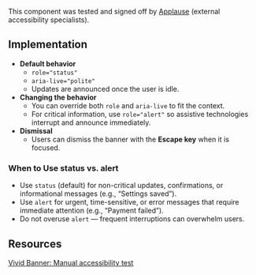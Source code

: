 <vwc-note connotation="success" headline="No issues found">
  <vwc-icon name="check-solid" connotation="success" label="Passed Accessibility Testing" slot="icon" size="0"></vwc-icon>
  <p>This component was tested and signed off by <a href="https://www.applause.com/">Applause</a> (external accessibility specialists).</p>
</vwc-note>

## Implementation

- **Default behavior**
  - `role="status"`
  - `aria-live="polite"`
  - Updates are announced once the user is idle.
- **Changing the behavior**
  - You can override both `role` and `aria-live` to fit the context.
  - For critical information, use `role="alert"` so assistive technologies interrupt and announce immediately.
- **Dismissal**
  - Users can dismiss the banner with the **Escape key** when it is focused.

### When to Use status vs. alert

- Use `status` (default) for non-critical updates, confirmations, or informational messages (e.g., “Settings saved”).
- Use `alert` for urgent, time-sensitive, or error messages that require immediate attention (e.g., “Payment failed”).
- Do not overuse `alert` — frequent interruptions can overwhelm users.

## Resources

[Vivid Banner: Manual accessibility test](https://docs.google.com/spreadsheets/d/1o7qO79yNLTEMN0w2vc9YYMZ5DF1FyxH_42150yoDPIo/edit?gid=1066167376#gid=1066167376)
